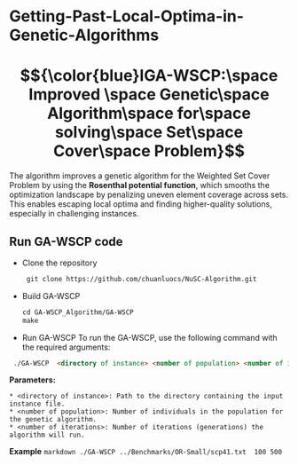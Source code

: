 # Getting-Past-Local-Optima-in-Genetic-Algorithms
# $${\color{blue}IGA-WSCP:\space Improved \space Genetic\space Algorithm\space for\space solving\space Set\space Cover\space Problem}$$
The algorithm improves a genetic algorithm for the Weighted Set Cover Problem by using the **Rosenthal potential function**, which smooths the optimization landscape by penalizing uneven element coverage across sets. This enables escaping local optima and finding higher-quality solutions, especially in challenging instances.


## Run GA-WSCP code
- Clone the repository

  ```markdown
   git clone https://github.com/chuanluocs/NuSC-Algorithm.git
   ```

- Build GA-WSCP

  ```markdown
  cd GA-WSCP_Algorithm/GA-WSCP
  make
  ```
- Run GA-WSCP
 To run the GA-WSCP, use the following command with the required arguments:

 ```markdown
  ./GA-WSCP  <directory of instance> <number of population> <number of iteration>
  ```
**Parameters:**

    * <directory of instance>: Path to the directory containing the input instance file.
    * <number of population>: Number of individuals in the population for the genetic algorithm.
    * <number of iterations>: Number of iterations (generations) the algorithm will run.

 **Example**
      ```markdown
      ./GA-WSCP ../Benchmarks/OR-Small/scp41.txt  100 500
      ```
